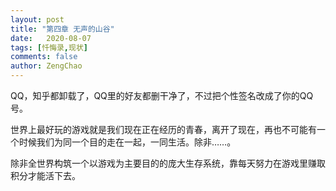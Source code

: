 ```yaml
---
layout: post
title: "第四章 无声的山谷"
date:   2020-08-07
tags: [忏悔录,现状]
comments: false
author: ZengChao
---
```


QQ，知乎都卸载了，QQ里的好友都删干净了，不过把个性签名改成了你的QQ号。

世界上最好玩的游戏就是我们现在正在经历的青春，离开了现在，再也不可能有一个时候我们为同一个目的走在一起，一同生活。除非……。

除非全世界构筑一个以游戏为主要目的的庞大生存系统，靠每天努力在游戏里赚取积分才能活下去。
